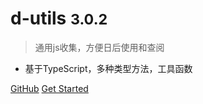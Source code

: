 # d-utils <small>3.0.2</small>

> 通用js收集，方便日后使用和查阅

* 基于TypeScript，多种类型方法，工具函数

[GitHub](https://github.com/IFmiss/d-utils)
[Get Started](/other/_about.md)
